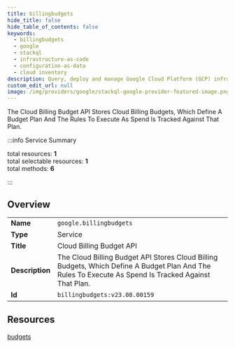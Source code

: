```yaml
---
title: billingbudgets
hide_title: false
hide_table_of_contents: false
keywords:
  - billingbudgets
  - google
  - stackql
  - infrastructure-as-code
  - configuration-as-data
  - cloud inventory
description: Query, deploy and manage Google Cloud Platform (GCP) infrastructure and resources using SQL
custom_edit_url: null
image: /img/providers/google/stackql-google-provider-featured-image.png
---
```

The Cloud Billing Budget API Stores Cloud Billing Budgets, Which Define A Budget Plan And The Rules To Execute As Spend Is Tracked Against That Plan.  
    
:::info Service Summary

<div class="row">
<div class="providerDocColumn">
<span>total resources:&nbsp;<b>1</b></span><br />
<span>total selectable resources:&nbsp;<b>1</b></span><br />
<span>total methods:&nbsp;<b>6</b></span><br />
</div>
</div>

:::

## Overview
<table><tbody>
<tr><td><b>Name</b></td><td><code>google.billingbudgets</code></td></tr>
<tr><td><b>Type</b></td><td>Service</td></tr>
<tr><td><b>Title</b></td><td>Cloud Billing Budget API</td></tr>
<tr><td><b>Description</b></td><td>The Cloud Billing Budget API Stores Cloud Billing Budgets, Which Define A Budget Plan And The Rules To Execute As Spend Is Tracked Against That Plan.</td></tr>
<tr><td><b>Id</b></td><td><code>billingbudgets:v23.08.00159</code></td></tr>
</tbody></table>

## Resources
<div class="row">
<div class="providerDocColumn">
<a href="/providers/google/billingbudgets/budgets/">budgets</a><br />
</div>
<div class="providerDocColumn">
</div>
</div>

